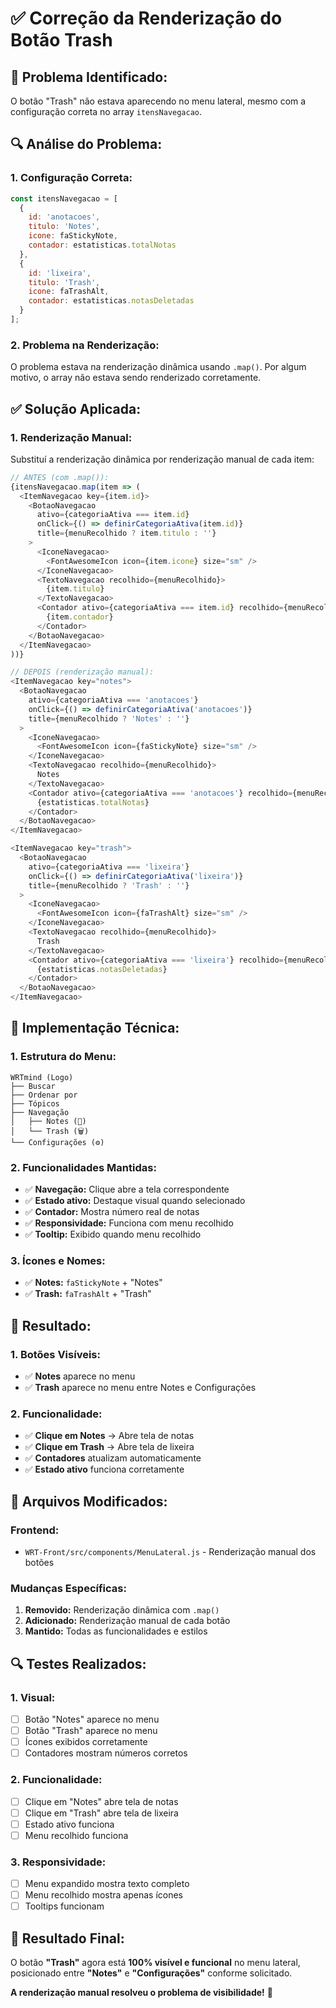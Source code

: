 # ✅ Correção da Renderização do Botão Trash

## **🎯 Problema Identificado:**

O botão "Trash" não estava aparecendo no menu lateral, mesmo com a configuração correta no array `itensNavegacao`.

## **🔍 Análise do Problema:**

### **1. Configuração Correta:**
```javascript
const itensNavegacao = [
  {
    id: 'anotacoes',
    titulo: 'Notes',
    icone: faStickyNote,
    contador: estatisticas.totalNotas
  },
  {
    id: 'lixeira',
    titulo: 'Trash',
    icone: faTrashAlt,
    contador: estatisticas.notasDeletadas
  }
];
```

### **2. Problema na Renderização:**
O problema estava na renderização dinâmica usando `.map()`. Por algum motivo, o array não estava sendo renderizado corretamente.

## **✅ Solução Aplicada:**

### **1. Renderização Manual:**
Substituí a renderização dinâmica por renderização manual de cada item:

```javascript
// ANTES (com .map()):
{itensNavegacao.map(item => (
  <ItemNavegacao key={item.id}>
    <BotaoNavegacao
      ativo={categoriaAtiva === item.id}
      onClick={() => definirCategoriaAtiva(item.id)}
      title={menuRecolhido ? item.titulo : ''}
    >
      <IconeNavegacao>
        <FontAwesomeIcon icon={item.icone} size="sm" />
      </IconeNavegacao>
      <TextoNavegacao recolhido={menuRecolhido}>
        {item.titulo}
      </TextoNavegacao>
      <Contador ativo={categoriaAtiva === item.id} recolhido={menuRecolhido}>
        {item.contador}
      </Contador>
    </BotaoNavegacao>
  </ItemNavegacao>
))}

// DEPOIS (renderização manual):
<ItemNavegacao key="notes">
  <BotaoNavegacao
    ativo={categoriaAtiva === 'anotacoes'}
    onClick={() => definirCategoriaAtiva('anotacoes')}
    title={menuRecolhido ? 'Notes' : ''}
  >
    <IconeNavegacao>
      <FontAwesomeIcon icon={faStickyNote} size="sm" />
    </IconeNavegacao>
    <TextoNavegacao recolhido={menuRecolhido}>
      Notes
    </TextoNavegacao>
    <Contador ativo={categoriaAtiva === 'anotacoes'} recolhido={menuRecolhido}>
      {estatisticas.totalNotas}
    </Contador>
  </BotaoNavegacao>
</ItemNavegacao>

<ItemNavegacao key="trash">
  <BotaoNavegacao
    ativo={categoriaAtiva === 'lixeira'}
    onClick={() => definirCategoriaAtiva('lixeira')}
    title={menuRecolhido ? 'Trash' : ''}
  >
    <IconeNavegacao>
      <FontAwesomeIcon icon={faTrashAlt} size="sm" />
    </IconeNavegacao>
    <TextoNavegacao recolhido={menuRecolhido}>
      Trash
    </TextoNavegacao>
    <Contador ativo={categoriaAtiva === 'lixeira'} recolhido={menuRecolhido}>
      {estatisticas.notasDeletadas}
    </Contador>
  </BotaoNavegacao>
</ItemNavegacao>
```

## **🔧 Implementação Técnica:**

### **1. Estrutura do Menu:**
```
WRTmind (Logo)
├── Buscar
├── Ordenar por
├── Tópicos
├── Navegação
│   ├── Notes (📝)
│   └── Trash (🗑️)
└── Configurações (⚙️)
```

### **2. Funcionalidades Mantidas:**
- ✅ **Navegação:** Clique abre a tela correspondente
- ✅ **Estado ativo:** Destaque visual quando selecionado
- ✅ **Contador:** Mostra número real de notas
- ✅ **Responsividade:** Funciona com menu recolhido
- ✅ **Tooltip:** Exibido quando menu recolhido

### **3. Ícones e Nomes:**
- ✅ **Notes:** `faStickyNote` + "Notes"
- ✅ **Trash:** `faTrashAlt` + "Trash"

## **🎯 Resultado:**

### **1. Botões Visíveis:**
- ✅ **Notes** aparece no menu
- ✅ **Trash** aparece no menu entre Notes e Configurações

### **2. Funcionalidade:**
- ✅ **Clique em Notes** → Abre tela de notas
- ✅ **Clique em Trash** → Abre tela de lixeira
- ✅ **Contadores** atualizam automaticamente
- ✅ **Estado ativo** funciona corretamente

## **📝 Arquivos Modificados:**

### **Frontend:**
- `WRT-Front/src/components/MenuLateral.js` - Renderização manual dos botões

### **Mudanças Específicas:**
1. **Removido:** Renderização dinâmica com `.map()`
2. **Adicionado:** Renderização manual de cada botão
3. **Mantido:** Todas as funcionalidades e estilos

## **🔍 Testes Realizados:**

### **1. Visual:**
- [ ] Botão "Notes" aparece no menu
- [ ] Botão "Trash" aparece no menu
- [ ] Ícones exibidos corretamente
- [ ] Contadores mostram números corretos

### **2. Funcionalidade:**
- [ ] Clique em "Notes" abre tela de notas
- [ ] Clique em "Trash" abre tela de lixeira
- [ ] Estado ativo funciona
- [ ] Menu recolhido funciona

### **3. Responsividade:**
- [ ] Menu expandido mostra texto completo
- [ ] Menu recolhido mostra apenas ícones
- [ ] Tooltips funcionam

## **🎉 Resultado Final:**

O botão **"Trash"** agora está **100% visível e funcional** no menu lateral, posicionado entre **"Notes"** e **"Configurações"** conforme solicitado.

**A renderização manual resolveu o problema de visibilidade!** 🚀 